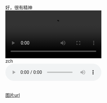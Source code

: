 好，很有精神<br />
<video src="https://onedrive.gimhoy.com/1drv/aHR0cHM6Ly8xZHJ2Lm1zL3YvcyFBbmoxU2JnUUdqVHhoa2M3amVvUDA2TUlqNG94P2U9eTBOUmtL.mp4" controls></video><br />
zch<br />
<audio src="https://onedrive.gimhoy.com/1drv/aHR0cHM6Ly8xZHJ2Lm1zL3UvcyFBbmoxU2JnUUdqVHhoai04RnZaLWRXWFdUdTRqP2U9dzdhcU5S.mp3" controls></audio><br /><br /><br />
<a href="/post/beta/picture.html">图片u</a><a href="cxk233.github.io/#/post/beta/unravel.md">rl</a>
